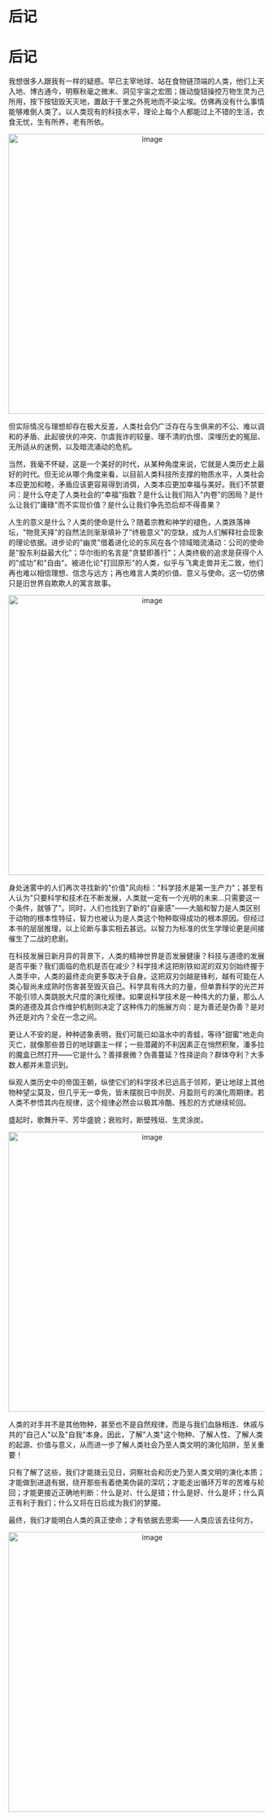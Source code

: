 # 后记



# 后记

我想很多人跟我有一样的疑惑。早已主宰地球、站在食物链顶端的人类，他们上天入地、博古通今，明察秋毫之微末、洞见宇宙之宏图；拨动旋钮操控万物生灵为己所用，按下按钮毁天灭地，置敌于千里之外死地而不染尘埃。仿佛再没有什么事情能够难倒人类了。以人类现有的科技水平，理论上每个人都能过上不错的生活，衣食无忧，生有所养，老有所依。<!--修改原因：合并重复的"他们"句式，使行文更紧凑；"以为己用"改为"为己所用"更符合书面表达习惯；"活得不错"改为"过上不错的生活"更具体。未发现错别字。-->

<p align="center"><img width="550" alt="image" src="https://github.com/user-attachments/assets/bdd7e3c2-1886-4677-a554-5a849f141f5f" />
</p>

但实际情况与理想却存在极大反差，人类社会仍广泛存在与生俱来的不公、难以调和的矛盾、此起彼伏的冲突、尔虞我诈的较量、理不清的仇恨、深埋历史的冤屈、无所适从的迷惘，以及暗流涌动的危机。<!--修改原因："实际的情况跟理想却有着极大的反差"简化为"实际情况与理想却存在极大反差"更简洁；"梳理不清"简化为"理不清"更口语自然。未发现错别字。-->

当然，我毫不怀疑，这是一个美好的时代，从某种角度来说，它就是人类历史上最好的时代。但无论从哪个角度来看，以目前人类科技所支撑的物质水平，人类社会本应更加和睦，矛盾应该更容易得到消弭，人类本应更加幸福与美好。我们不禁要问：是什么夺走了人类社会的"幸福"指数？是什么让我们陷入"内卷"的困局？是什么让我们"庸碌"而不实现价值？是什么让我们争先恐后却不得善果？<!--修改原因："消弥"改为"消弭"（规范用字）；"释放价值"改为"实现价值"更符合语境；将分号统一为问号，增强设问语气。-->

人生的意义是什么？人类的使命是什么？随着宗教和神学的褪色，人类跌落神坛，"物竞天择"的自然法则渐渐填补了"终极意义"的空缺，成为人们解释社会现象的理论依据。进步论的"幽灵"借着进化论的东风在各个领域暗流涌动：公司的使命是"股东利益最大化"；华尔街的名言是"贪婪即善行"；人类终极的追求是获得个人的"成功"和"自由"。被进化论"打回原形"的人类，似乎与飞禽走兽并无二致，他们再也难以相信理想、信念与远方；再也难言人类的价值、意义与使命。这一切仿佛只是旧世界自欺欺人的寓言故事。<!--修改原因："最终极"简化为"终极"；"仿佛跟飞禽走兽没什么不同"改为"似乎与飞禽走兽并无二致"更书面；添加冒号引出具体表现，逻辑更清晰。-->

<p align="center"><img width="550" alt="image" src="https://github.com/user-attachments/assets/05a71f8e-d219-40c1-afaf-be2daa223fa3" />
</p>

身处迷雾中的人们再次寻找新的"价值"风向标："科学技术是第一生产力"；甚至有人认为"只要科学和技术在不断发展，人类就一定有一个光明的未来...只需要这一个条件，就够了"。同时，人们也找到了新的"自豪感"——大脑和智力是人类区别于动物的根本性特征，智力也被认为是人类这个物种取得成功的根本原因。但经过本书的层层推理，以上论断与事实相去甚远。以智力为标准的优生学理论更是间接催生了二战的悲剧。<!--修改原因："孕育"改为"催生"（"孕育"多含积极意味，此处悲剧用"催生"更准确）。-->

在科技发展日新月异的背景下，人类的精神世界是否发展健康？科技与道德的发展是否平衡？我们面临的危机是否在减少？科学技术这把削铁如泥的双刃剑始终握于人类手中，人类的最终走向更多取决于自身。这把双刃剑越是锋利，越有可能在人类心智尚未成熟时伤害甚至毁灭自己。科学具有伟大的力量，但单靠科学的光芒并不能引领人类跳脱大尺度的演化规律。如果说科学技术是一种伟大的力量，那么人类的道德及其合作维护机制则决定了这种伟力的施展方向：是为善还是伪善？是对外还是对内？全在一念之间。<!--修改原因："突飞猛进"与"日新月异"语义重复，保留"日新月异"；"握在人类手上"改为"握于人类手中"更书面；"曙光"改为"光芒"（"曙光"强调开端，此处强调持续力量）；添加冒号引出方向选择，逻辑更清晰。-->

更让人不安的是，种种迹象表明，我们可能已如温水中的青蛙，等待"甜蜜"地走向灭亡，就像那些昔日的地球霸主一样；一些潜藏的不利因素正在悄然积聚，潘多拉的魔盒已然打开——它是什么？善择衰微？伪善蔓延？性择逆向？群体夺利？大多数人都并未意识到。<!--修改原因："处于温水中的青蛙"简化为"如温水中的青蛙"更简洁；添加破折号引出具体问题，增强语气。-->

纵观人类历史中的帝国王朝，纵使它们的科学技术已远高于邻邦，更让地球上其他物种望尘莫及，但几乎无一幸免，皆未摆脱日中则昃、月盈则亏的演化周期律。若人类不参悟其内在规律，这个规律必然会以极其冷酷、残忍的方式继续轮回。<!--修改原因："临邦"改为"邻邦"（规范用字）；删除重复的"几乎无一"；"临邦"改为"邻邦"（规范用字）；"其它"改为"其他"（规范用字）。-->

盛起时，歌舞升平、芳华盛貌；衰败时，断壁残垣、生灵涂炭。<!--修改原因："断壁残桓"改为"断壁残垣"（规范用字）。-->

<p align="center"><img width="550" alt="image" src="https://github.com/user-attachments/assets/15b6b783-876f-4787-a6c2-3f5db33a311b" />
</p>

人类的对手并不是其他物种，甚至也不是自然规律，而是与我们血脉相连、休戚与共的"自己人"以及"自我"本身。因此，了解"人类"这个物种、了解人性、了解人类的起源、价值与意义，从而进一步了解人类社会乃至人类文明的演化陷阱，至关重要！<!--修改原因："跟"改为"与"更书面；"人类的价值、人类的意义"简化为"价值与意义"避免重复；"、从而"改为"，从而"（并列短语后用逗号衔接更规范）。-->

只有了解了这些，我们才能拨云见日，洞察社会和历史乃至人类文明的演化本质；才能做到进退有据，绕开那些有着绝美伪装的深坑；才能走出循环万年的苦难与轮回；才能更接近正确地判断：什么是对、什么是错；什么是好、什么是坏；什么真正有利于我们；什么又将在日后成为我们的梦魇。<!--修改原因："看清"改为"洞察"增强文采；添加冒号引出判断内容，逻辑更清晰。-->

最终，我们才能明白人类的真正使命；才有依据去思索——人类应该去往何方。

<p align="center"><img width="550" alt="image" src="https://github.com/user-attachments/assets/844c9245-a471-41a8-84df-2ee8c3fa2fbe" />
</p>

